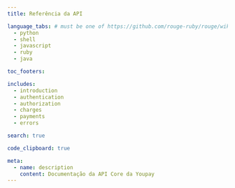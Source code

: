 ```yaml
---
title: Referência da API

language_tabs: # must be one of https://github.com/rouge-ruby/rouge/wiki/List-of-supported-languages-and-lexers
  - python
  - shell
  - javascript
  - ruby
  - java

toc_footers:

includes:
  - introduction
  - authentication
  - authorization
  - charges
  - payments
  - errors

search: true

code_clipboard: true

meta:
  - name: description
    content: Documentação da API Core da Youpay
---
```

